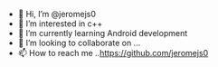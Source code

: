 - 👋 Hi, I’m @jeromejs0
- 👀 I’m interested in c++
- 🌱 I’m currently learning Android development
- 💞️ I’m looking to collaborate on ...
- 📫 How to reach me ..https://github.com/jeromejs0

<!---
jeromejs0/jeromejs0 is a ✨ special ✨ repository because its `README.md` (this file) appears on your GitHub profile.
You can click the Preview link to take a look at your changes.
--->
